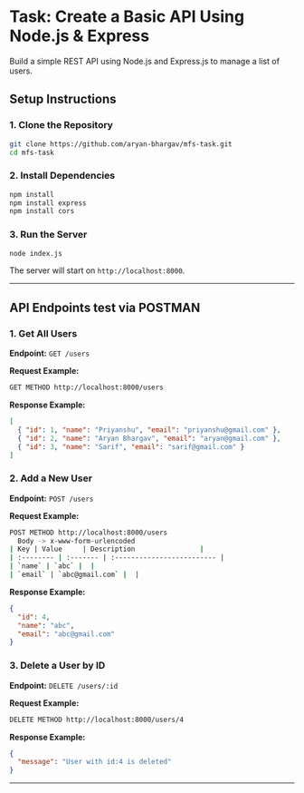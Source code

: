 # Task: Create a Basic API Using Node.js & Express

Build a simple REST API using Node.js and Express.js to manage a list of users.

## Setup Instructions

### 1. Clone the Repository
```sh
git clone https://github.com/aryan-bhargav/mfs-task.git
cd mfs-task
```

### 2. Install Dependencies
```sh
npm install
npm install express
npm install cors
```

### 3. Run the Server
```sh
node index.js
```

The server will start on `http://localhost:8000`.

---

## API Endpoints test via POSTMAN

### 1. Get All Users
**Endpoint:** `GET /users`

**Request Example:**
```sh
GET METHOD http://localhost:8000/users
```

**Response Example:**
```json
[
  { "id": 1, "name": "Priyanshu", "email": "priyanshu@gmail.com" },
  { "id": 2, "name": "Aryan Bhargav", "email": "aryan@gmail.com" },
  { "id": 3, "name": "Sarif", "email": "sarif@gmail.com" }
]
```

### 2. Add a New User
**Endpoint:** `POST /users`

**Request Example:**
```sh
POST METHOD http://localhost:8000/users 
  Body -> x-www-form-urlencoded
| Key | Value     | Description                |
| :-------- | :------- | :------------------------- |
| `name` | `abc` |  |
| `email` | `abc@gmail.com` |  |
```

**Response Example:**
```json
{
  "id": 4,
  "name": "abc",
  "email": "abc@gmail.com"
}
```

### 3. Delete a User by ID
**Endpoint:** `DELETE /users/:id`

**Request Example:**
```sh
DELETE METHOD http://localhost:8000/users/4
```

**Response Example:**
```json
{
  "message": "User with id:4 is deleted"
}
```

---


